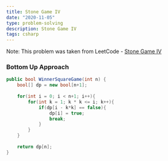 ```yaml
---
title: Stone Game IV
date: "2020-11-05"
type: problem-solving
description: Stone Game IV
tags: csharp
---
```


Note: This problem was taken from LeetCode - [Stone Game IV](https://leetcode.com/problems/stone-game-iv/)

### Bottom Up Approach

```csharp
public bool WinnerSquareGame(int n) {
	bool[] dp = new bool[n+1];
	
	for(int i = 0; i < n+1; i++){
		for(int k = 1; k * k <= i; k++){
			if(dp[i - k*k] == false){
				dp[i] = true;
				break;
			}
		}
	}
	
	return dp[n];
}
```
